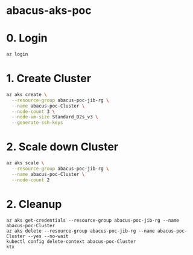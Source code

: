 # abacus-aks-poc
# 0. Login
```sh
az login
```
# 1. Create Cluster
```sh
az aks create \
  --resource-group abacus-poc-jib-rg \
  --name abacus-poc-Cluster \
  --node-count 3 \
  --node-vm-size Standard_D2s_v3 \
  --generate-ssh-keys
```
# 2. Scale down Cluster
```sh
az aks scale \
  --resource-group abacus-poc-jib-rg \
  --name abacus-poc-Cluster \
  --node-count 2
```
# 2. Cleanup
```
az aks get-credentials --resource-group abacus-poc-jib-rg --name abacus-poc-Cluster
az aks delete --resource-group abacus-poc-jib-rg --name abacus-poc-Cluster --yes --no-wait
kubectl config delete-context abacus-poc-Cluster
ktx
```
